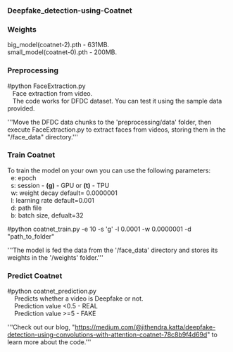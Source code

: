 ### Deepfake_detection-using-Coatnet

### Weights
big_model(coatnet-2).pth - 631MB. <br />
small_model(coatnet-0).pth - 200MB. <br />


### Preprocessing
#python FaceExtraction.py <br />
&nbsp;&nbsp;&nbsp;Face extraction from video. <br /> 
&nbsp;&nbsp;&nbsp;The code works for DFDC dataset. You can test it using the sample data provided. 

'''Move the DFDC data chunks to the 'preprocessing/data' folder, then execute FaceExtraction.py to extract faces from videos, storing them in the "/face_data" directory.'''


### Train Coatnet
To train the model on your own you can use the following parameters:<br />
&nbsp;&nbsp;e: epoch <br/>
&nbsp;&nbsp;s: session - **(g)** - GPU or **(t)** - TPU <br/>
&nbsp;&nbsp;w: weight decay  default= 0.0000001 <br/>
&nbsp;&nbsp;l: learning rate default=0.001 <br/>
&nbsp;&nbsp;d: path file <br/>
&nbsp;&nbsp;b: batch size, defualt=32 <br/>

#python coatnet_train.py -e 10 -s 'g' -l 0.0001 -w 0.0000001 -d "path_to_folder" 

'''The model is fed the data from the '/face_data' directory and stores its weights in the '/weights' folder.'''


### Predict Coatnet
#python coatnet_prediction.py <br />
&nbsp;&nbsp;&nbsp; Predicts whether a video is Deepfake or not.<br />
&nbsp;&nbsp;&nbsp; Prediction value <0.5 - REAL <br />
&nbsp;&nbsp;&nbsp; Prediction value >=5  - FAKE


'''Check out our blog, "https://medium.com/@jithendra.katta/deepfake-detection-using-convolutions-with-attention-coatnet-78c8b9f4d69d" to learn more about the code.'''



